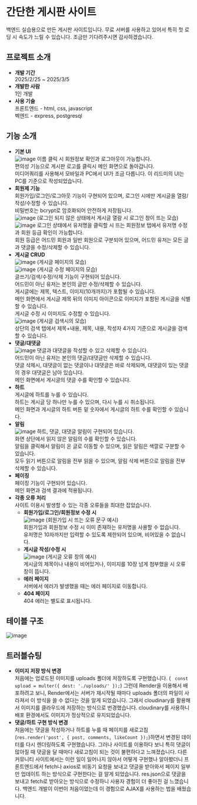 # 간단한 게시판 사이트
백엔드 실습용으로 만든 게시판 사이트입니다.
무료 서버를 사용하고 있어서 특히 첫 로딩 시 속도가 느릴 수 있습니다. 조금만 기다려주시면 감사하겠습니다.
## 프로젝트 소개
* **개발 기간**<br>
  2025/2/25 ~ 2025/3/5
* **개발한 사람**<br>
  1인 개발
* **사용 기술**<br>
프론트엔드 - html, css, javascript<br>
벡엔드 - express, postgresql
## 기능 소개
* **기본 UI**<br>
![image](https://github.com/user-attachments/assets/4df12815-be33-4278-ab1f-c01063280161)
이름 클릭 시 회원정보 확인과 로그아웃이 가능합니다.<br>
편의성 기능으로 게시판 로고를 클릭시 메인 화면으로 돌아갑니다.<br>
미디어쿼리를 사용해서 모바일과 PC에서 UI가 조금 다릅니다. 이 리드미의 UI는 PC를 기준으로 작성되었습니다.<br>
* **회원제 기능**<br>
  회원가입/로그인/로그아웃 기능이 구현되어 있으며, 로그인 시에만 게시글을 열람/작성/수정할 수 있습니다.<br>
  비밀번호는 bcrypt로 암호화되어 안전하게 저장됩니다.<br>
  ![image](https://github.com/user-attachments/assets/17ea66cf-d3c8-4c42-bd39-437cc62d8f5f)
  (로그인 되지 않은 상태에서 게시글 열람 시 로그인 창이 뜨는 모습)<br>
  ![image](https://github.com/user-attachments/assets/602bcd37-480a-49a2-a098-bf78935281ed)
  로그인 상태에서 유저명을 클릭할 시 뜨는 회원정보 탭에서 유저명 수정과 회원 등급 확인이 가능합니다.<br>
  회원 등급은 어드민 회원과 일반 회원으로 구분되어 있으며, 어드민 유저는 모든 글과 댓글을 수정/삭제할 수 있습니다.
* **게시글 CRUD**<br>
![image](https://github.com/user-attachments/assets/85911c14-8a4c-4a24-bc0a-18e4554602cb)
(게시글 페이지의 모습)<br>
![image](https://github.com/user-attachments/assets/1992e4f2-10ce-41d6-942c-cf4416813e50)
(게시글 수정 페이지의 모습)<br>
글쓰기/검색/수정/삭제 기능이 구현되어 있습니다.<br>
어드민이 아닌 유저는 본인의 글만 수정/삭제할 수 있습니다.<br>
게시글에는 제목, 텍스트, 이미지(10개까지)가 포함될 수 있습니다.<br>
메인 화면에서 게시글 제목 뒤의 이미지 아이콘으로 이미지가 포함된 게시글을 식별할 수 있습니다.<br>
게시글 수정 시 이미지도 수정할 수 있습니다.<br>
![image](https://github.com/user-attachments/assets/25366ed0-af36-4314-9bc0-196566256318)
(게시글 검색시의 모습)<br>
상단의 검색 탭에서 제목+내용, 제목, 내용, 작성자 4가지 기준으로 게시글을 검색할 수 있습니다.<br>
* **댓글/대댓글**<br>
![image](https://github.com/user-attachments/assets/f998a877-185c-446b-b6a0-9d757eed8191)
댓글과 대댓글을 작성할 수 있고 삭제할 수 있습니다.<br>
어드민이 아닌 유저는 본인의 댓글/대댓글만 삭제할 수 있습니다.<br>
댓글 삭제시, 대댓글이 없는 댓글이나 대댓글은 바로 삭제되며, 대댓글이 있는 댓글의 경우 대댓글은 남아 있습니다.<br>
메인 화면에서 게시글의 댓글 수를 확인할 수 있습니다.<br>
* **하트**<br>
게시글에 하트를 누를 수 있습니다.<br>
하트는 게시글 당 하나만 누를 수 있으며, 다시 누를 시 취소됩니다.<br>
메인 화면과 게시글의 하트 버튼 밑 숫자에서 게시글의 하트 수를 확인할 수 있습니다.<br>
* **알림**<br>
![image](https://github.com/user-attachments/assets/370d621c-7eb1-4723-82d6-e67af03a1437)
하트, 댓글, 대댓글 알림이 구현되어 있습니다.<br>
화면 상단에서 읽지 않은 알림의 수를 확인할 수 있습니다.<br>
알림을 클릭해서 알림이 온 글로 이동할 수 있으며, 읽은 알림은 색깔로 구분할 수 있습니다.<br>
모두 읽기 버튼으로 알림을 전부 읽을 수 있으며, 알림 삭제 버튼으로 알림을 전부 삭제할 수 있습니다.<br>
* **페이징**<br>
페이징 기능이 구현되어 있습니다.<br>
메인 화면과 검색 결과에 적용됩니다.<br>
* **각종 오류 처리**<br>
사이트 이용시 발생할 수 있는 각종 오류들을 최대한 잡았습니다.<br>
  * **회원가입/로그인/회원정보 수정 시**<br>
  ![image](https://github.com/user-attachments/assets/00223136-bed8-492a-a9fb-ee031d84298f)
  (회원가입 시 뜨는 오류 문구 예시)<br>
  회원가입과 회원정보 수정 시 이미 존재하는 유저명을 사용할 수 없습니다.<br>
  유저명은 10자까지만 입력할 수 있도록 제한되어 있으며, 비어있을 수 없습니다.<br>
  * **게시글 작성/수정 시**<br>
  ![image](https://github.com/user-attachments/assets/01168713-ff2b-4571-919b-81481a9c2f88)
  (게시글 오류 창의 예시)<br>
  게시글의 제목이나 내용이 비어있거나, 이미지를 10장 넘게 첨부했을 시 오류 창이 뜹니다.<br>
  * **에러 페이지**<br>
  서버에서 에러가 발생했을 때는 에러 페이지로 이동합니다.<br>
  * **404 페이지**<br>
  404 에러는 별도로 표시됩니다.<br>
## 테이블 구조
![image](https://github.com/user-attachments/assets/49d44263-413d-49f5-9fca-7cae7e9e76ed)

## 트러블슈팅
* **이미지 저장 방식 변경**<br>
  처음에는 업로드된 이미지를 uploads 폴더에 저장하도록 구현했습니다. ( ``` const upload = multer({ dest: './uploads/' });```) 그런데 Render을 이용해서 배포하려고 보니, Render에서는 서버가 재시작될 때마다 uploads 폴더의 파일이 사라져서 이 방식을 쓸 수 없다는 것을 알게 되었습니다. 그래서 cloudinary를 활용해서 이미지를 클라우드에 저장하는 방식으로 번경했습니다. cloudinary를 사용하니 배포 환경에서도 이미지가 정상적으로 유지되었습니다.
* **댓글/하트 구현 방식 변경**<br>
  처음에는 댓글을 작성하거나 하트를 누를 때 페이지를 새로고침(``` res.render('post', { post, comments, likeCount }); ```)하면서 변경된 데이터를 다시 렌더링하도록 구현했습니다. 그러나 사이트를 이용하다 보니 특히 댓글이 많아질 때 댓글을 달 때마다 새로고침이 되는 것이 불편하다고 느껴졌습니다. 다른 커뮤니티 사이트에서는 이런 일이 일어나지 않아서 어떻게 구현했나 알아봤더니 프론트엔드에서 fetch나 axios로 비동기 요청을 보내고 댓글을 받아와서 페이지 일부만 업데이트 하는 방식으로 구현한다는 걸 알게 되었습니다. res.json으로 댓글을 보내고 fetch로 받아오는 방식으로 수정하니 사용자 경험이 더 좋아진 걸 느꼈습니다. 백엔드 개발이 이번이 처음이었는데 이 경험으로 AJAX를 사용하는 법을 배웠습니다.
